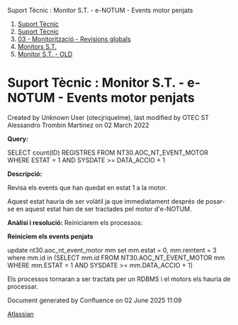 Suport Tècnic : Monitor S.T. - e-NOTUM - Events motor penjats  

1.  [Suport Tècnic](index.html)
2.  [Suport Tècnic](13893782.html)
3.  [03 - Monitorització - Revisions globals](26313327.html)
4.  [Monitors S.T.](Monitors-S.T._41522177.html)
5.  [Monitor S.T. - OLD](Monitor-S.T.---OLD_118555256.html)

Suport Tècnic : Monitor S.T. - e-NOTUM - Events motor penjats
=============================================================

Created by Unknown User (otecjriquelme), last modified by OTEC ST Alessandro Trombin Martinez on 02 March 2022

**Query:**

 SELECT count(ID) REGISTRES
  FROM NT30.AOC\_NT\_EVENT\_MOTOR
 WHERE ESTAT = 1
   AND SYSDATE >= DATA\_ACCIO + 1

**Descripció:** 

Revisa els events que han quedat en estat 1 a la motor.

Aquest estat hauria de ser volàtil ja que immediatament després de posar-se en aquest estat han de ser tractades pel motor d'e-NOTUM.

**Anàlisi i resolució:** Reiniciarem els processos:

**Reiniciem els events penjats**

 update nt30.aoc\_nt\_event\_motor mm
   set mm.estat = 0, mm.reintent = 3
 where mm.id in (SELECT mm.id
                   FROM NT30.AOC\_NT\_EVENT\_MOTOR mm
                  WHERE mm.ESTAT = 1
                    AND SYSDATE >= mm.DATA\_ACCIO + 1)

Els processos tornaran a ser tractats per un RDBMS i el motors els hauria de processar.

Document generated by Confluence on 02 June 2025 11:09

[Atlassian](http://www.atlassian.com/)